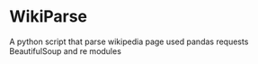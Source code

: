 # WikiParse
A python script  that parse wikipedia page used pandas requests BeautifulSoup and re modules
